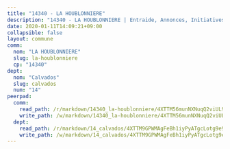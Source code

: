 ```yaml
---
title: "14340 - LA HOUBLONNIERE"
description: "14340 - LA HOUBLONNIERE | Entraide, Annonces, Initiatives"
date: 2020-01-11T14:09:21+09:00
collapsible: false
layout: commune
comm:
  nom: "LA HOUBLONNIERE"
  slug: la-houblonniere
  cp: "14340"
dept:
  nom: "Calvados"
  slug: calvados
  num: "14"
peerpad:
  comm:
    read_path: /r/markdown/14340_la-houblonniere/4XTTM56munNXNuqQ2viUL9pJ2tfkT8yspEskBxG3BEJmie4FX
    write_path: /w/markdown/14340_la-houblonniere/4XTTM56munNXNuqQ2viUL9pJ2tfkT8yspEskBxG3BEJmie4FX-K3TgUGAEuL43jsKjisvdDHAAUAXzaEjtZww4LcU8Qptw37vqnuY3dcQCsaRWrrV9ELCyS2UtvRip5P5UtT2sQpfh4TJZtDEjxkzHY3U9ZyMLAUzYB4mj5TYmwuU7GajbFSsV1GgV
  dept:
    read_path: /r/markdown/14_calvados/4XTTM9GPWMAgFeBh1iyPyATgcLotg9e9APJpQBEyY3RZiUwJ6
    write_path: /w/markdown/14_calvados/4XTTM9GPWMAgFeBh1iyPyATgcLotg9e9APJpQBEyY3RZiUwJ6-K3TgUXWJAT2cYJ9ZstQphkkm2za8um5GwwXsivqaDFTgbhMDcHaRXnT3h69szAqCyvWcFfDim5fkwc6CXdUtyvPpirbD1TPAb6xCxpPN6dR3zzDRe29YehQYbhZdjvZYkgztJYvi
---
```



